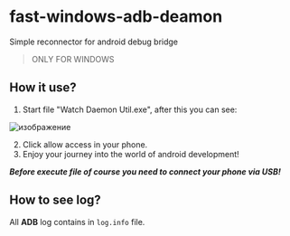 # fast-windows-adb-deamon
Simple reconnector for android debug bridge

> ONLY FOR WINDOWS

## How it use?

1. Start file "Watch Daemon Util.exe", after this you can see:

![изображение](https://user-images.githubusercontent.com/49593416/166433892-876ce746-ca1d-4b3e-a9cc-2a73e9e852b9.png)

2. Click allow access in your phone.
3. Enjoy your journey into the world of android development!

***Before execute file of course you need to connect your phone via USB!***

## How to see log?

All **ADB** log contains in `log.info` file.
